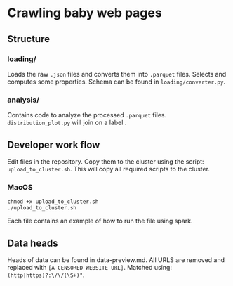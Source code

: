 # Crawling baby web pages


## Structure
### loading/
Loads the raw `.json` files and converts them into `.parquet` files. Selects and computes some properties. Schema can be found in `loading/converter.py`.

### analysis/
Contains code to analyze the processed `.parquet` files.
`distribution_plot.py` will join on a label <todo/>.

## Developer work flow
Edit files in the repository.
Copy them to the cluster using the script: `upload_to_cluster.sh`. This will copy all required scripts to the cluster.
### MacOS
```
chmod +x upload_to_cluster.sh
./upload_to_cluster.sh
```

Each file contains an example of how to run the file using spark.

## Data heads
Heads of data can be found in data-preview.md. All URLS are removed and replaced with `[A CENSORED WEBSITE URL]`. Matched using: `(http|https)?:\/\/(\S+)"`.
